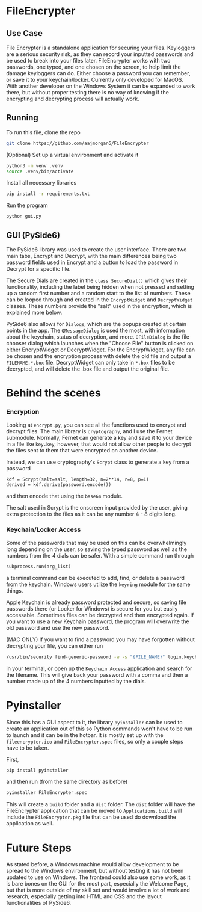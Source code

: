 # FileEncrypter

## Use Case
File Encrypter is a standalone application for securing your files. Keyloggers are a serious security risk, as they can record your inputted passwords and be used to break into your files later. FileEncrypter works with two passwords, one typed, and one chosen on the screen, to help limit the damage keyloggers can do. Either choose a password you can remember, or save it to your keychain/locker. Currently only developed for MacOS. With another developer on the Windows System it can be expanded to work there, but without proper testing there is no way of knowing if the encrypting and decrypting process will actually work. 

## Running

To run this file, clone the repo
```bash
git clone https://github.com/aajmorgan6/FileEncrypter
```

(Optional) Set up a virtual environment and activate it
```bash
python3 -m venv .venv
source .venv/bin/activate
```

Install all necessary libraries
```bash
pip install -r requirements.txt
```

Run the program
```bash
python gui.py
```

## GUI (PySide6)
The PySide6 library was used to create the user interface. There are two main tabs, Encrypt and Decrypt, with the main differences being two password fields used in Encrypt and a button to load the password in Decrypt for a specific file. 

The Secure Dials are created in the `class SecureDial()` which gives their functionality, including the label being hidden when not pressed and setting up a random first number and a random start to the list of numbers. These can be looped through and created in the `EncryptWidget` and `DecryptWidget` classes. These numbers provide the "salt" used in the encryption, which is explained more below.

PySide6 also allows for `Dialogs`, which are the popups created at certain points in the app. The `QMessageDialog` is used the most, with information about the keychain, status of decryption, and more. `QFileDialog` is the file chooser dialog which launches when the "Choose File" button is clicked on either EncryptWidget or DecryptWidget. For the EncryptWidget, any file can be chosen and the encryption process with delete the old file and output a `FILENAME.*.box` file. DecryptWidget can only take in `*.box` files to be decrypted, and will delete the .box file and output the original file. 


# Behind the scenes

### Encryption
Looking at `encrypt.py`, you can see all the functions used to encrypt and decrypt files. The main library is `cryptography`, and I use the Fernet submodule. Normally, Fernet can generate a key and save it to your device in a file like `key.key`, however, that would not allow other people to decrypt the files sent to them that were encrypted on another device.

Instead, we can use cryptography's `Scrypt` class to generate a key from a password
```python3
kdf = Scrypt(salt=salt, length=32, n=2**14, r=8, p=1)
derived = kdf.derive(password.encode())
```
and then encode that using the `base64` module.

The salt used in Scrypt is the onscreen input provided by the user, giving extra protection to the files as it can be any number 4 - 8 digits long.

### Keychain/Locker Access

Some of the passwords that may be used on this can be overwhelmingly long depending on the user, so saving the typed password as well as the numbers from the 4 dials can be safer.
With a simple command run through 
```python3 
subprocess.run(arg_list)
```
a terminal command can be executed to add, find, or delete a password from the keychain. Windows users utilize the `keyring` module for the same things.

Apple Keychain is already password protected and secure, so saving file passwords there (or Locker for Windows) is secure for you but easily accessable. 
Sometimes files can be decrypted and then encrypted again. If you want to use a new Keychain password, the program will overwrite the old password and use the new password.

(MAC ONLY) If you want to find a password you may have forgotten without decrypting your file, you can either run 
```bash
/usr/bin/security find-generic-password -w -s "{FILE_NAME}" login.keychain-db
```
in your terminal, or open up the `Keychain Access` application and search for the filename. This will give back your password with a comma and then a number made up of the 4 numbers inputted by the dials.

# Pyinstaller

Since this has a GUI aspect to it, the library `pyinstaller` can be used to create an application out of this so Python commands won't have to be run to launch and it can be in the hotbar. It is mostly set up with the `fileencrypter.ico` and `FileEncrypter.spec` files, so only a couple steps have to be taken.

First,
```bash
pip install pyinstaller
```
and then run (from the same directory as before)
```bash
pyinstaller FileEncrypter.spec
```
This will create a `build` folder and a `dist` folder. The `dist` folder will have the FileEncrypter application that can be moved to `Applications`. `build` will include the `FileEncrypter.pkg` file that can be used do download the application as well.

# Future Steps
As stated before, a Windows machine would allow development to be spread to the Windows environment, but without testing it has not been updated to use on Windows. The frontend could also use some work, as it is bare bones on the GUI for the most part, especially the Welcome Page, but that is more outside of my skill set and would involve a lot of work and research, especially getting into HTML and CSS and the layout functionalities of PySide6.
